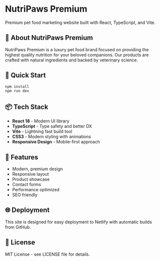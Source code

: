 # NutriPaws Premium

Premium pet food marketing website built with React, TypeScript, and Vite.

## 🐾 About NutriPaws Premium

NutriPaws Premium is a luxury pet food brand focused on providing the highest quality nutrition for your beloved companions. Our products are crafted with natural ingredients and backed by veterinary science.

## 🚀 Quick Start

```bash
npm install
npm run dev
```

## 📦 Tech Stack

- **React 18** - Modern UI library
- **TypeScript** - Type safety and better DX
- **Vite** - Lightning fast build tool
- **CSS3** - Modern styling with animations
- **Responsive Design** - Mobile-first approach

## 🎨 Features

- Modern, premium design
- Responsive layout
- Product showcase
- Contact forms
- Performance optimized
- SEO friendly

## 🌐 Deployment

This site is designed for easy deployment to Netlify with automatic builds from GitHub.

## 📄 License

MIT License - see LICENSE file for details.
